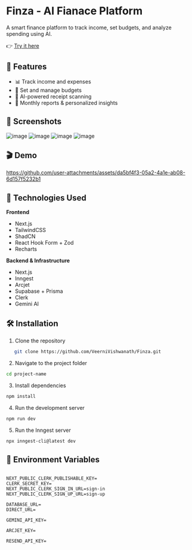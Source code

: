 
# Finza - AI Fianace Platform
A smart finance platform to track income, set budgets, and analyze spending using AI.

👉 [Try it here](https://finza.vercel.app/)


## 🚀 Features  
- 📊 Track income and expenses  
- 🏦 Set and manage budgets  
- 🤖 AI-powered receipt scanning  
- 📩 Monthly reports & personalized insights

## 📸 Screenshots
![image](https://github.com/user-attachments/assets/5d70709e-d5ce-41b2-bc60-2d3d1ee5c209)
![image](https://github.com/user-attachments/assets/6122f409-d916-4fe9-9c81-40e2db2cd794)
![image](https://github.com/user-attachments/assets/20da5b18-b00f-4e05-aef2-6b0db50be461)
![image](https://github.com/user-attachments/assets/634c5d86-9733-4c24-b2a4-8fd88bfbff5e)

## 🎬 Demo
https://github.com/user-attachments/assets/da5bf4f3-05a2-4a1e-ab08-6d157f5232b1


## 🚀 Technologies Used
**Frontend**

- Next.js
- TailwindCSS
- ShadCN
- React Hook Form + Zod
- Recharts

**Backend & Infrastructure**

- Next.js
- Inngest
- Arcjet
- Supabase + Prisma
- Clerk
- Gemini AI


##  🛠️ Installation

1. Clone the repository  
```sh
   git clone https://github.com/VeerniVishwanath/Finza.git
   ```

2. Navigate to the project folder
```sh
cd project-name
```

3. Install dependencies
```sh
npm install
```

4. Run the development server
```sh
npm run dev
```

5. Run the Inngest server
```sh
npx inngest-cli@latest dev
```

## 🔑 Environment Variables

```

NEXT_PUBLIC_CLERK_PUBLISHABLE_KEY=
CLERK_SECRET_KEY=
NEXT_PUBLIC_CLERK_SIGN_IN_URL=sign-in
NEXT_PUBLIC_CLERK_SIGN_UP_URL=sign-up

DATABASE_URL=
DIRECT_URL=

GEMINI_API_KEY=

ARCJET_KEY=

RESEND_API_KEY=

```
